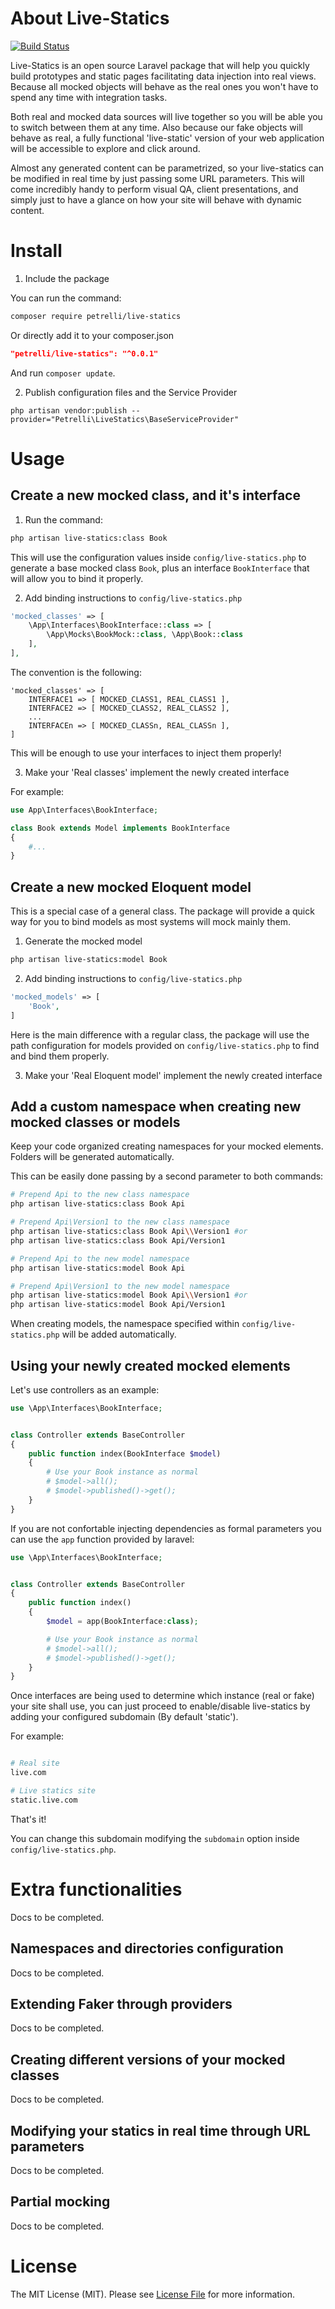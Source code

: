 # About Live-Statics

[![Build Status](https://travis-ci.org/ferpetrelli/live-statics.svg?branch=master)](https://travis-ci.org/ferpetrelli/live-statics)

Live-Statics is an open source Laravel package that will help you quickly build prototypes and static pages facilitating data injection into real views. Because all mocked objects will behave as the real ones you won't have to spend any time with integration tasks.

Both real and mocked data sources will live together so you will be able you to switch between them at any time. Also because our fake objects will behave as real, a fully functional 'live-static' version of your web application will be accessible to explore and click around.

Almost any generated content can be parametrized, so your live-statics can be modified in real time by just passing some URL parameters. This will come incredibly handy to perform visual QA, client presentations, and simply just to have a glance on how your site will behave with dynamic content.


# Install

1. Include the package

You can run the command:

```bash
composer require petrelli/live-statics
```

Or directly add it to your composer.json

```json
"petrelli/live-statics": "^0.0.1"
```

And run `composer update`.


2. Publish configuration files and the Service Provider

```
php artisan vendor:publish --provider="Petrelli\LiveStatics\BaseServiceProvider"
```


# Usage


## Create a new mocked class, and it's interface


1. Run the command:

```bash
php artisan live-statics:class Book
```

This will use the configuration values inside `config/live-statics.php` to generate a base mocked class `Book`, plus an interface `BookInterface` that will allow you to bind it properly.

2. Add binding instructions to `config/live-statics.php`

```php
'mocked_classes' => [
    \App\Interfaces\BookInterface::class => [
        \App\Mocks\BookMock::class, \App\Book::class
    ],
],
```

The convention is the following:

```
'mocked_classes' => [
    INTERFACE1 => [ MOCKED_CLASS1, REAL_CLASS1 ],
    INTERFACE2 => [ MOCKED_CLASS2, REAL_CLASS2 ],
    ...
    INTERFACEn => [ MOCKED_CLASSn, REAL_CLASSn ],
]
```

This will be enough to use your interfaces to inject them properly!


3. Make your 'Real classes' implement the newly created interface


For example:

```php
use App\Interfaces\BookInterface;

class Book extends Model implements BookInterface
{
    #...
}
```

## Create a new mocked Eloquent model

This is a special case of a general class. The package will provide a quick way for you to bind models as most systems will mock mainly them.


1. Generate the mocked model

```bash
php artisan live-statics:model Book
```

2. Add binding instructions to `config/live-statics.php`

```php
'mocked_models' => [
    'Book',
]
```

Here is the main difference with a regular class, the package will use the path configuration for models provided on `config/live-statics.php` to find and bind them properly.

3. Make your 'Real Eloquent model' implement the newly created interface


## Add a custom namespace when creating new mocked classes or models

Keep your code organized creating namespaces for your mocked elements. Folders will be generated automatically.

This can be easily done passing by a second parameter to both commands:

```bash
# Prepend Api to the new class namespace
php artisan live-statics:class Book Api

# Prepend Api\Version1 to the new class namespace
php artisan live-statics:class Book Api\\Version1 #or
php artisan live-statics:class Book Api/Version1

# Prepend Api to the new model namespace
php artisan live-statics:model Book Api

# Prepend Api\Version1 to the new model namespace
php artisan live-statics:model Book Api\\Version1 #or
php artisan live-statics:model Book Api/Version1
```

When creating models, the namespace specified within `config/live-statics.php` will be added automatically.


## Using your newly created mocked elements

Let's use controllers as an example:

```php
use \App\Interfaces\BookInterface;


class Controller extends BaseController
{
    public function index(BookInterface $model)
    {
        # Use your Book instance as normal
        # $model->all();
        # $model->published()->get();
    }
}

```

If you are not confortable injecting dependencies as formal parameters you can use the `app` function provided by laravel:

```php
use \App\Interfaces\BookInterface;


class Controller extends BaseController
{
    public function index()
    {
        $model = app(BookInterface:class);

        # Use your Book instance as normal
        # $model->all();
        # $model->published()->get();
    }
}

```


Once interfaces are being used to determine which instance (real or fake) your site shall use, you can just proceed to enable/disable live-statics by adding your configured subdomain (By default 'static').

For example:

```bash

# Real site
live.com

# Live statics site
static.live.com

```

That's it!

You can change this subdomain modifying the `subdomain` option inside `config/live-statics.php`.


# Extra functionalities

Docs to be completed.

## Namespaces and directories configuration

Docs to be completed.

## Extending Faker through providers

Docs to be completed.

## Creating different versions of your mocked classes

Docs to be completed.

## Modifying your statics in real time through URL parameters

Docs to be completed.

## Partial mocking

Docs to be completed.


# License

The MIT License (MIT). Please see [License File](LICENSE.md) for more information.
